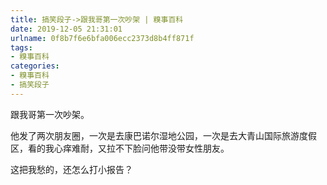 ```yaml
---
title: 搞笑段子->跟我哥第一次吵架 | 糗事百科
date: 2019-12-05 21:31:01
urlname: 0f8b7f6e6bfa006ecc2373d8b4ff871f
tags: 
- 糗事百科
categories:
- 糗事百科
- 搞笑段子
---
```

跟我哥第一次吵架。

他发了两次朋友圈，一次是去康巴诺尔湿地公园，一次是去大青山国际旅游度假区，看的我心痒难耐，又拉不下脸问他带没带女性朋友。

这把我愁的，还怎么打小报告？


